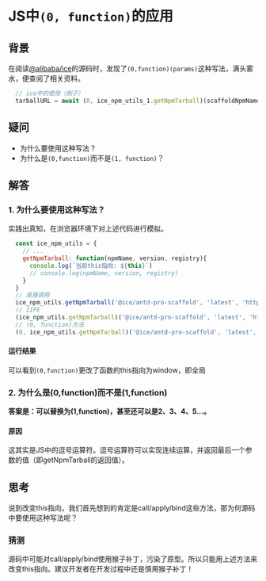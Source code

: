 # JS中```(0, function)```的应用

## 背景

在阅读[@alibaba/ice](https://v3.ice.work/)的源码时，发现了```(0,function)(params)```这种写法，满头雾水，便查阅了相关资料。

```js
  // ice中的使用（例子）
  tarballURL = await (0, ice_npm_utils_1.getNpmTarball)(scaffoldNpmName, version || 'latest', registry);
```

## 疑问

- 为什么要使用这种写法？
- 为什么是```(0,function)```而不是```(1, function)```？

## 解答

### 1. 为什么要使用这种写法？

实践出真知，在浏览器环境下对上述代码进行模拟。

```js
  const ice_npm_utils = {
    // ...
    getNpmTarball: function(npmName, version, registry){
      console.log(`当前this指向: ${this}`)
      // console.log(npmName, version, registry)
    }
  }
  // 直接调用
  ice_npm_utils.getNpmTarball('@ice/antd-pro-scaffold', 'latest', 'http://registry.npmmirror.com')
  // IIFE
  (ice_npm_utils.getNpmTarball)('@ice/antd-pro-scaffold', 'latest', 'http://registry.npmmirror.com')
  // (0, function)方法
  (0, ice_npm_utils.getNpmTarball)('@ice/antd-pro-scaffold', 'latest', 'http://registry.npmmirror.com')
```

#### 运行结果

<!-- <img src='/public/(0,function)浏览器运行结果.jpg'/> -->

可以看到```(0,function)```更改了函数的this指向为window，即全局

### 2. 为什么是(0,function)而不是(1,function)

 **答案是：可以替换为(1,function)，甚至还可以是2、3、4、5...。**

#### 原因

这其实是JS中的逗号运算符。逗号运算符可以实现连续运算，并返回最后一个参数的值（即getNpmTarball的返回值）。

## 思考

说到改变this指向，我们首先想到的肯定是call/apply/bind这些方法，那为何源码中要使用这种写法呢？

### 猜测

源码中可能对call/apply/bind使用猴子补丁，污染了原型。所以只能用上述方法来改变this指向。建议开发者在开发过程中还是慎用猴子补丁！